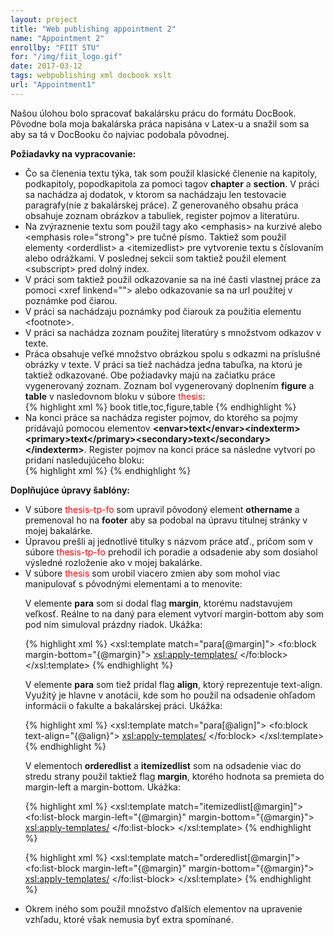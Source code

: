 ```yaml
---
layout: project
title: "Web publishing appointment 2"
name: "Appointment 2"
enrollby: "FIIT STU"
for: "/img/fiit_logo.gif"
date: 2017-03-12
tags: webpublishing xml docbook xslt
url: "Appointment1"
---
```

<p>Našou úlohou bolo spracovať bakalársku prácu do formátu DocBook. Pôvodne bola moja bakalárska práca napisána v Latex-u a snažil som sa aby sa tá v DocBooku čo najviac podobala pôvodnej.</p>

<b>Požiadavky na vypracovanie:</b>
<ul>
<li>Čo sa členenia textu týka, tak som použil klasické členenie na kapitoly, podkapitoly, popodkapitola za pomoci tagov <b>chapter</b> a <b>section</b>. V práci sa nachádza aj dodatok, v ktorom sa nachádzaju len testovacie paragrafy(nie z bakalárskej práce). Z generovaného obsahu práca obsahuje zoznam obrázkov a tabuliek, register pojmov a literatúru.</li>
<li>Na zvýraznenie textu som použil tagy ako &lt;emphasis&gt; na kurzivé alebo &lt;emphasis role="strong"&gt; pre tučné písmo. Taktiež som použil elementy &lt;orderdlist&gt; a &lt;itemizedlist&gt; pre vytvorenie textu s číslovaním alebo odrážkami. V poslednej sekcii som taktiež použil element &lt;subscript&gt; pred dolný index.</li>
<li>V práci som taktiež použil odkazovanie sa na iné časti vlastnej práce za pomoci &lt;xref linkend=""&gt; alebo odkazovanie sa na url použitej v poznámke pod čiarou.</li>
<li>V práci sa nachádzaju poznámky pod čiarouk za použitia elementu &lt;footnote&gt;.</li>
<li>V práci sa nachádza zoznam použitej literatúry s množstvom odkazov v texte.</li>
<li>Práca obsahuje veľké množstvo obrázkou spolu s odkazmi na príslušné obrázky v texte. V práci sa tiež nachádza jedna tabuľka, na ktorú je taktiež odkazované. Obe požiadavky majú na začiatku práce vygenerovaný zoznam. Zoznam bol vygenerovaný doplnením <b>figure</b> a <b>table</b> v nasledovnom bloku v súbore <span style="color:red">thesis</span>:</li>
{% highlight xml %}
	<xsl:param name="generate.toc">
	 book    title,toc,figure,table
	</xsl:param>
{% endhighlight %}
<li>Na konci práce sa nachádza register pojmov, do ktorého sa pojmy pridávajú pomocou elementov <b>&lt;envar&gt;text&lt;/envar&gt;&lt;indexterm&gt;&lt;primary&gt;text&lt;/primary&gt;&lt;secondary&gt;text&lt;/secondary&gt;&lt;/indexterm&gt;</b>. Register pojmov na konci práce sa následne vytvorí po pridaní nasledujúceho bloku:</li>
{% highlight xml %}
	<index>
    	 <title>Index</title> 
  	</index>
{% endhighlight %}
</ul>

<b>Doplňujúce úpravy šablóny:</b>
<ul>
<li>V súbore <span style="color:red">thesis-tp-fo</span> som upravil pôvodoný element <b>othername</b> a premenoval ho na <b>footer</b> aby sa podobal na úpravu titulnej stránky v mojej bakalárke.</li>
<li>Úpravou prešli aj jednotlivé titulky s názvom práce atď., pričom som v súbore <span style="color:red">thesis-tp-fo</span> prehodil ich poradie a odsadenie aby som dosiahol výsledné rozloženie ako v mojej bakalárke.</li>
<li>V súbore <span style="color:red">thesis</span> som urobil viacero zmien aby som mohol viac manipulovať s pôvodnými elementami a to menovite:</li>

<p>V elemente <b>para</b> som si dodal flag <b>margin</b>, ktorému nadstavujem veľkosť. Reálne to na daný para element vytvorí margin-bottom aby som pod ním simuloval prázdny riadok. Ukážka:</p>

{% highlight xml %}
	<xsl:template match="para[@margin]">
	  <fo:block margin-bottom="{@margin}">
	     <xsl:apply-templates/>
	  </fo:block>
	</xsl:template>
{% endhighlight %}

<p>V elemente <b>para</b> som tiež pridal flag <b>align</b>, ktorý reprezentuje text-align. Využitý je hlavne v anotácii, kde som ho použil na odsadenie ohľadom informácii o fakulte a bakalárskej práci. Ukážka:</p>

{% highlight xml %}
	<xsl:template match="para[@align]">
	  <fo:block text-align="{@align}">
	     <xsl:apply-templates/>
	  </fo:block>
	</xsl:template>
{% endhighlight %}

<p>V elementoch <b>orderedlist</b> a <b>itemizedlist</b> som na odsadenie viac do stredu strany použil taktiež flag <b>margin</b>, ktorého hodnota sa premieta do margin-left a margin-bottom. Ukážka:</p>

{% highlight xml %}
	<xsl:template match="itemizedlist[@margin]">
	  <fo:list-block margin-left="{@margin}" margin-bottom="{@margin}">
	     <xsl:apply-templates/>
	  </fo:list-block>
	</xsl:template>
{% endhighlight %}

{% highlight xml %}
	<xsl:template match="orderedlist[@margin]">
	  <fo:list-block margin-left="{@margin}" margin-bottom="{@margin}">
	     <xsl:apply-templates/>
	  </fo:list-block>
	</xsl:template>
{% endhighlight %}

<li>Okrem iného som použil množstvo ďalších elementov na upravenie vzhľadu, ktoré však nemusia byť extra spomínané.</li>
</ul>

